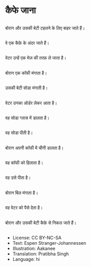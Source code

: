 # कैफे जाना

##
बोरान और उसकी बेटी टहलने के लिए बाहर जाते हैं।

##
वे एक कैफ़े के अंदर जाते हैं।

##
वेटर उन्हें एक मेज़ की तरफ़ ले जाता है।

##
बोरान एक कॉफी मंगाता है।

##
उसकी बेटी सोडा मंगाती है।

##
वेटर उनका ऑर्डर लेकर आता है।

##
वह सोडा ग्लास में डालता है।

##
वह सोडा पीती है।

##
बोरान अपनी कॉफी में चीनी डालता है।

##
वह कॉफी को हिलाता है।

##
वह उसे पीता है।

##
बोरान बिल मंगाता है।

##
वह वेटर को पैसे देता है।

##
बोरान और उसकी बेटी कैफ़े से निकल जाते हैं।

##
* License: CC BY-NC-SA
* Text: Espen Stranger-Johannessen
* Illustration: Aakanee
* Translation: Pratibha Singh
* Language: hi
